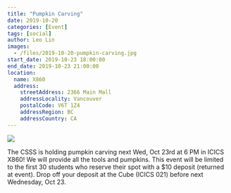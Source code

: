 ```yaml
---
title: "Pumpkin Carving"
date: 2019-10-20
categories: [Event]
tags: [social]
author: Leo Lin
images:
  - /files/2019-10-20-pumpkin-carving.jpg
start_date: 2019-10-23 18:00:00
end_date: 2019-10-23 21:00:00
location:
  name: X860
  address:
    streetAddress: 2366 Main Mall
    addressLocality: Vancouver
    postalCode: V6T 1Z4
    addressRegion: BC
    addressCountry: CA
---
```


![](/files/2019-10-20-pumpkin-carving.jpg)


The CSSS is holding pumpkin carving next Wed, Oct 23rd at 6 PM in ICICS X860! We will provide all the tools and pumpkins. This event will be limited to the first 30 students who reserve their spot with a $10 deposit (returned at event). Drop off your deposit at the Cube (ICICS 021) before next Wednesday, Oct 23.
